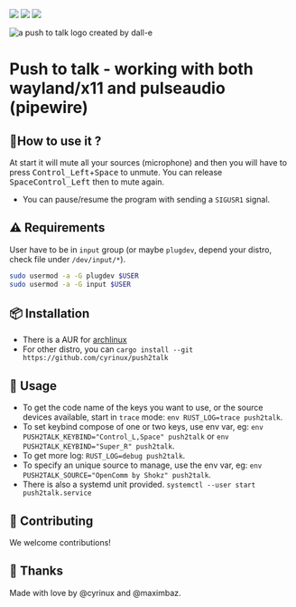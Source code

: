 ![](https://img.shields.io/github/issues-raw/cyrinux/push2talk)
![](https://img.shields.io/github/stars/cyrinux/push2talk)
![](https://img.shields.io/aur/version/push2talk-git)

![a push to talk logo created by dall-e](./pictures/logo-small.png)

# Push to talk - working with both wayland/x11 and pulseaudio (pipewire)

## 🥅How to use it ?

At start it will mute all your sources (microphone) and then you will have to press <kbd>Control_Left</kbd>+<kbd>Space</kbd> to unmute.
You can release <kbd>Space</kbd><kbd>Control_Left</kbd> then to mute again.

- You can pause/resume the program with sending a `SIGUSR1` signal.

## ⚠️ Requirements

User have to be in `input` group (or maybe `plugdev`, depend your distro, check file under `/dev/input/*`).

```bash
sudo usermod -a -G plugdev $USER
sudo usermod -a -G input $USER
```

## 📦 Installation

- There is a AUR for [archlinux](https://aur.archlinux.org/packages/push2talk-git)
- For other distro, you can `cargo install --git https://github.com/cyrinux/push2talk`

## 🎤 Usage

- To get the code name of the keys you want to use, or the source devices available, start in `trace` mode: `env RUST_LOG=trace push2talk`.
- To set keybind compose of one or two keys, use env var, eg: `env PUSH2TALK_KEYBIND="Control_L,Space" push2talk` or `env PUSH2TALK_KEYBIND="Super_R" push2talk`.
- To get more log: `RUST_LOG=debug push2talk`.
- To specify an unique source to manage, use the env var, eg: `env PUSH2TALK_SOURCE="OpenComm by Shokz" push2talk`.
- There is also a systemd unit provided. `systemctl --user start push2talk.service`

## 👥 Contributing

We welcome contributions!

## 💑 Thanks

Made with love by @cyrinux and @maximbaz.
